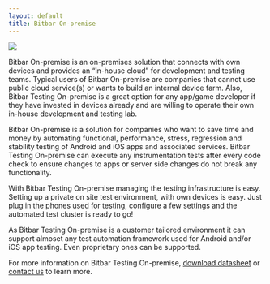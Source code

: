 ```yaml
---
layout: default
title: Bitbar On-premise
---
```




![]({{site.github.url}}/assets/logos/onpremise-cloud.png)

Bitbar On-premise is an on-premises solution that connects with own devices and provides an “in-house cloud” for development and testing teams. Typical users of Bitbar On-premise are companies that cannot use public cloud service(s) or wants to build an internal device farm. Also, Bitbar Testing On-premise is a great option for any app/game developer if they have invested in devices already and are willing to operate their own in-house development and testing lab.

Bitbar On-premise is a solution for companies who want to save time and money by automating functional, performance, stress, regression and stability testing of Android and iOS apps and associated services. Bitbar Testing On-premise can execute any instrumentation tests after every code check to ensure changes to apps or server side changes do not break any functionality.

With Bitbar Testing On-premise managing the testing infrastructure is easy. Setting up a private on site test environment, with own devices is easy. Just plug in the phones used for testing, configure a few settings and the automated test cluster is ready to go!

As Bitbar Testing On-premise is a customer tailored environment it can support almoset any test automation framework used for Android and/or iOS app testing. Even proprietary ones can be supported. 

For more information on Bitbar Testing On-premise, [download datasheet](http://www2.testdroid.com/datasheet-testdroid-enterprise) or [contact us](mailto:sales@bitbar.com) to learn more.


